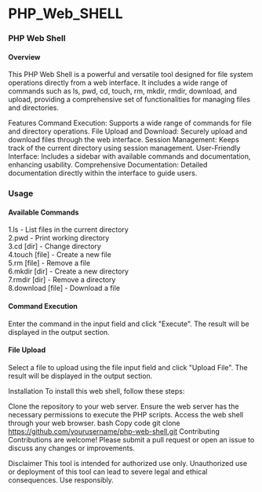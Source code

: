 # PHP_Web_SHELL

<h3>PHP Web Shell</h3>
<h4>Overview</h4>

This PHP Web Shell is a powerful and versatile tool designed for file system operations directly from a web interface. It includes a wide range of commands such as ls, pwd, cd, touch, rm, mkdir, rmdir, download, and upload, providing a comprehensive set of functionalities for managing files and directories.

Features
Command Execution: Supports a wide range of commands for file and directory operations.
File Upload and Download: Securely upload and download files through the web interface.
Session Management: Keeps track of the current directory using session management.
User-Friendly Interface: Includes a sidebar with available commands and documentation, enhancing usability.
Comprehensive Documentation: Detailed documentation directly within the interface to guide users.


<h3>Usage</h3>
<h4>Available Commands</h4>

1.ls - List files in the current directory <br>
2.pwd - Print working directory <br>
3.cd [dir] - Change directory <br>
4.touch [file] - Create a new file <br>
5.rm [file] - Remove a file <br>
6.mkdir [dir] - Create a new directory <br>
7.rmdir [dir] - Remove a directory <br>
8.download [file] - Download a file <br>

<h4>Command Execution</h4>
Enter the command in the input field and click "Execute". The result will be displayed in the output section.

<h4>File Upload</h4>
Select a file to upload using the file input field and click "Upload File". The result will be displayed in the output section.

Installation
To install this web shell, follow these steps:

Clone the repository to your web server.
Ensure the web server has the necessary permissions to execute the PHP scripts.
Access the web shell through your web browser.
bash
Copy code
git clone https://github.com/yourusername/php-web-shell.git
Contributing
Contributions are welcome! Please submit a pull request or open an issue to discuss any changes or improvements.

Disclaimer
This tool is intended for authorized use only. Unauthorized use or deployment of this tool can lead to severe legal and ethical consequences. Use responsibly.

